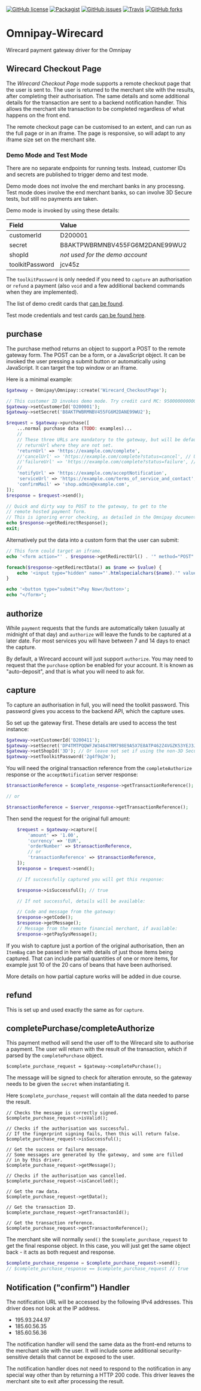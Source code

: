 [![GitHub license](https://img.shields.io/badge/license-GPL-blue.svg)](https://raw.githubusercontent.com/academe/OmniPay-Wirecard/master/LICENSE.md)
[![Packagist](https://img.shields.io/packagist/v/academe/omnipay-wirecard.svg?maxAge=2592000)](https://packagist.org/packages/academe/omnipay-wirecard)
[![GitHub issues](https://img.shields.io/github/issues/academe/OmniPay-Wirecard.svg)](https://github.com/academe/OmniPay-Wirecard/issues)
[![Travis](https://travis-ci.org/academe/Omnipay-Wirecard.svg?branch=master)](https://travis-ci.org/academe/Omnipay-Wirecard)
[![GitHub forks](https://img.shields.io/github/forks/academe/Omnipay-Wirecard.svg)](https://github.com/academe/Omnipay-Wirecard/network)

# Omnipay-Wirecard

Wirecard payment gateway driver for the Omnipay

## Wirecard Checkout Page

The *Wirecard Checkout Page* mode supports a remote checkout page that
the user is sent to. The user is returned to the merchant site with the
results, after completing their authorisation.
The same details and some additional details for the transaction are sent
to a backend notification handler. This allows the merchant site transaction
to be completed regardless of what happens on the front end.

The remote checkout page can be customised to an extent, and can run as
the full page or in an iframe. The page is responsive, so will adapt to
any iframe size set on the merchant site.

### Demo Mode and Test Mode

There are no separate endpoints for running tests. Instead, customer IDs
and secrets are published to trigger demo and test mode.

Demo mode does not involve the end merchant banks in any processng.
Test mode does involve the end merchant banks, so can involve 3D Secure
tests, but still no payments are taken.

Demo mode is invoked by using these details:

| Field | Value |
|:----- |:----- |
| customerId | D200001 |
| secret | B8AKTPWBRMNBV455FG6M2DANE99WU2 |
| shopId | *not used for the demo account* |
| toolkitPassword | jcv45z |

The `toolkitPassword` is only needed if you need to `capture` an authorisation
or `refund` a payment (also `void` and a few additional backend commands when
they are implemented).

The list of demo credit cards that 
[can be found](https://guides.wirecard.at/wcp:demo_mode).

Test mode credentials and test cards
[can be found here](https://guides.wirecard.at/wcp:test_mode).

## purchase

The purchase method returns an object to support a POST to the remote gateway form.
The POST can be a form, or a JavaScript object.
It can be invoked the user pressing a submit button or automatically using JavaScript.
It can target the top window or an iframe.

Here is a minimal example:

```php
$gateway = Omnipay\Omnipay::create('Wirecard_CheckoutPage');

// This customer ID invokes demo mode. Try credit card MC: 9500000000000002
$gateway->setCustomerId('D200001');
$gateway->setSecret('B8AKTPWBRMNBV455FG6M2DANE99WU2');

$request = $gateway->purchase([
    ...normal purchase data (TODO: examples)...
    //
    // These three URLs are mandatory to the gateway, but will be defaulted to the
    // returnUrl where they are not set.
    'returnUrl' => 'https://example.com/complete',
    //'cancelUrl' => 'https://example.com/complete?status=cancel', // User cancelled
    //'failureUrl' => 'https://example.com/complete?status=failure', // Failed to authorise
    //
    'notifyUrl' => 'https://example.com/acceptNotification',
    'serviceUrl' => 'https://example.com/terms_of_service_and_contact',
    'confirmMail' => 'shop.admin@example.com',
]);
$response = $request->send();

// Quick and dirty way to POST to the gateway, to get to the
// remote hosted payment form.
// This is ignoring error checking, as detailed in the Omnipay documentation.
echo $response->getRedirectResponse();
exit;
```

Alternatively put the data into a custom form that the user can submit:

```php
// This form could target an iframe.
echo '<form action="' . $response->getRedirectUrl() . '" method="POST" accept-charset="UTF-8">';

foreach($response->getRedirectData() as $name => $value) {
    echo '<input type="hidden" name="'.htmlspecialchars($name).'" value="'.htmlspecialchars($value).'" />';
}

echo '<button type="submit">Pay Now</button>';
echo "</form>";
```

## authorize

While `payment` requests that the funds are automatically taken (usually at midnight of that day)
and `authorize` will leave the funds to be captured at a later date.
For most services you will have between 7 and 14 days to enact the capture.

By default, a Wirecard account will just support `authorize`.
You may need to request that the `purchase` option be enabled for your account.
It is known as "auto-deposit", and that is what you will need to ask for.

## capture

To capture an authorisation in full, you will need the toolkit password.
This password gives you access to the backend API, which the capture uses.

So set up the gateway first. These details are used to access the test instance:

```php
$gateway->setCustomerId('D200411');
$gateway->setSecret('DP4TMTPQQWFJW34647RM798E9A5X7E8ATP462Z4VGZK53YEJ3JWXS98B9P4F');
$gateway->setShopId('3D'); // Or leave not set if using the non-3D Secure test cards.
$gateway->setToolkitPassword('2g4f9q2m');
```

You will need the original transaction reference from the `completeAuthorize`
response or the `acceptNotification` server response:

```php
$transactionReference = $complete_response->getTransactionReference();

// or

$transactionReference = $server_response->getTransactionReference();
```

Then send the request for the original full amount:

```php
    $request = $gateway->capture([
        'amount' => '1.00',
        'currency' => 'EUR',
        'orderNumber' => $transactionReference,
        // or
        'transactionReference' => $transactionReference,
    ]);
    $response = $request->send();

    // If successfully captured you will get this response:

    $response->isSuccessful(); // true

    // If not successful, details will be available:

    // Code and message from the gateway:
    $response->getCode();
    $response->getMessage();
    // Message from the remote financial merchant, if available:
    $response->getPaySysMessage();
```

If you wish to capture just a portion of the original authorisation,
then an `ItemBag` can be passed in here with details of just those items
being captured. That can include partial quantities of one or more items,
for example just 10 of the 20 cans of beans that have been authorised.

More details on how partial capture works will be added in due course.

## refund

This is set up and used exactly the same as for `capture`.

## completePurchase/completeAuthorize

This payment method will send the user off to the Wirecard site to authorise
a payment. The user will return with the result of the transaction, which
if parsed by the `completePurchase` object.

    $complete_purchase_request = $gateway->completePurchase();

The message will be signed to check for alteration enroute, so the gateway
needs to be given the `secret` when instantiating it.

Here `$complete_purchase_request` will contain all the data needed to parse the
result.

    // Checks the message is correctly signed.
    $complete_purchase_request->isValid();
    
    // Checks if the authorisation was successful.
    // If the fingerprint signing fails, then this will return false.
    $complete_purchase_request->isSuccessful();
    
    // Get the success or failure message.
    // Some messages are generated by the gateway, and some are filled
    // in by this driver.
    $complete_purchase_request->getMessage();
    
    // Checks if the authorisation was cancelled.
    $complete_purchase_request->isCancelled();
    
    // Get the raw data.
    $complete_purchase_request->getData();
    
    // Get the transaction ID.
    $complete_purchase_request->getTransactonId();
    
    // Get the transaction reference.
    $complete_purchase_request->getTransactonReference();

The merchant site will normally `send()` the `$complete_purchase_request`
to get the final response object. In this case, you will just get the same
object back - it acts as both request and response.

```php
$complete_purchase_response = $complete_purchase_request->send();
// $complete_purchase_response == $complete_purchase_request // true
```

## Notification ("confirm") Handler

The notification URL will be accessed by the following IPv4 addresses.
This driver does not look at the IP address.

* 195.93.244.97
* 185.60.56.35
* 185.60.56.36

The notification handler will send the same data as the front-end returns
to the merchant site with the user. It will include some additional
security-sensitive details that cannot be exposed to the user.

The notification handler does not need to respond to the notification
in any special way other than by returning a HTTP 200 code.
This driver leaves the merchant site to exit after processing the result.

